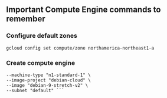 ## Important Compute Engine commands to remember

### Configure default zones
```gcloud config set compute/zone northamerica-northeast1-a```

### Create compute engine
```gcloud compute instances create "my-vm" \
--machine-type "n1-standard-1" \
--image-project "debian-cloud" \
--image "debian-9-stretch-v2" \
--subnet "default" ```

